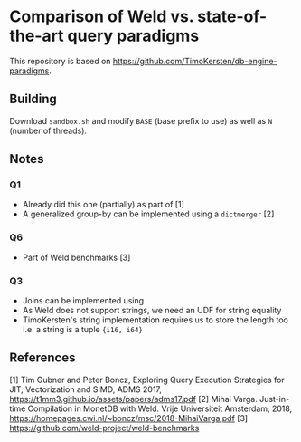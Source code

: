 # Comparison of Weld vs. state-of-the-art query paradigms

This repository is based on https://github.com/TimoKersten/db-engine-paradigms.

## Building

Download `sandbox.sh` and modify `BASE` (base prefix to use) as well as `N` (number of threads).

## Notes
### Q1
* Already did this one (partially) as part of [1]
* A generalized group-by can be implemented using a `dictmerger` [2]

### Q6
 * Part of Weld benchmarks [3]

### Q3
 * Joins can be implemented using 
 * As Weld does not support strings, we need an UDF for string equality
 * TimoKersten's string implementation requires us to store the length too i.e. a string is a tuple `{i16, i64}`

## References
[1] Tim Gubner and Peter Boncz, Exploring Query Execution Strategies for JIT, Vectorization and SIMD, ADMS 2017, https://t1mm3.github.io/assets/papers/adms17.pdf
[2] Mihai Varga. Just-in-time Compilation in MonetDB with Weld. Vrije Universiteit Amsterdam, 2018, https://homepages.cwi.nl/~boncz/msc/2018-MihaiVarga.pdf
[3] https://github.com/weld-project/weld-benchmarks